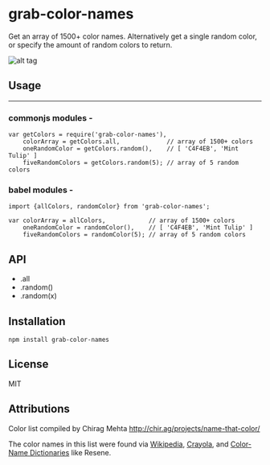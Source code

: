 # grab-color-names

Get an array of 1500+ color names. Alternatively get a single random color, or specify the amount of random colors to return.

![alt tag](https://images.unsplash.com/photo-1442436575481-b94af86bd2cd?fit=crop&fm=jpg&h=275&ixlib=rb-0.3.5&q=80&w=400)

## Usage
-----

### commonjs modules -

    var getColors = require('grab-color-names'),
		colorArray = getColors.all,             // array of 1500+ colors
		oneRandomColor = getColors.random(),    // [ 'C4F4EB', 'Mint Tulip' ]
		fiveRandomColors = getColors.random(5); // array of 5 random colors

### babel modules -

	import {allColors, randomColor} from 'grab-color-names';

	var colorArray = allColors,            // array of 1500+ colors
		oneRandomColor = randomColor(),    // [ 'C4F4EB', 'Mint Tulip' ]
		fiveRandomColors = randomColor(5); // array of 5 random colors

## API

<ul>
<li>.all</li>
<li>.random()</li>
<li>.random(x)</li>
</ul>


Installation
------------

    npm install grab-color-names

License
-------
MIT

Attributions
-------
Color list compiled by Chirag Mehta http://chir.ag/projects/name-that-color/

The color names in this list were found via [Wikipedia](https://en.wikipedia.org/wiki/Lists_of_colors), [Crayola](https://en.wikipedia.org/wiki/List_of_Crayola_crayon_colors), and [Color-Name Dictionaries](http://people.csail.mit.edu/jaffer/Color/Dictionaries.html) like Resene.
